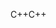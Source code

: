<span data-ttu-id="c7e2d-101">C++</span><span class="sxs-lookup"><span data-stu-id="c7e2d-101">C++</span></span>